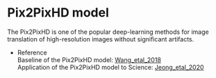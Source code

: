 Pix2PixHD model
===============
The Pix2PixHD is one of the popular deep-learning methods for image translation of high-resolution images without significant artifacts.

* Reference <br/>
    Baseline of the Pix2PixHD model: [Wang_etal_2018](https://arxiv.org/abs/1711.11585) <br/>
    Application of the Pix2PixHD model to Science: [Jeong_etal_2020](https://iopscience.iop.org/article/10.3847/2041-8213/abc255) <br/>
